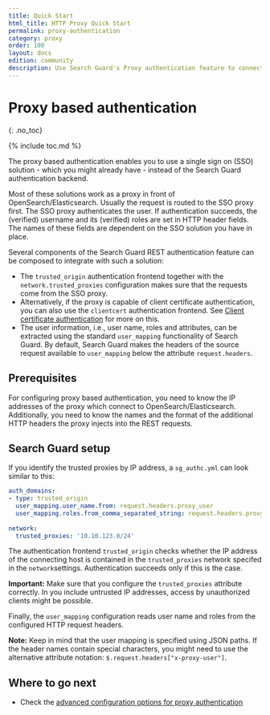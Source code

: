 ```yaml
---
title: Quick Start
html_title: HTTP Proxy Quick Start
permalink: proxy-authentication
category: proxy
order: 100
layout: docs
edition: community
description: Use Search Guard's Proxy authentication feature to connect OpenSearch/Elasticsearch to any third-party identity provider.
---
```

<!---
Copyright 2020 floragunn GmbH
-->

# Proxy based authentication
{: .no_toc}

{% include toc.md %}

The proxy based authentication enables you to use a single sign on (SSO) solution - which you might already have - instead of the Search Guard authentication backend. 

Most of these solutions work as a proxy in front of OpenSearch/Elasticsearch. Usually the request is routed to the SSO proxy first. The SSO proxy authenticates the user. If authentication succeeds, the (verified) username and its (verified) roles are set in HTTP header fields. The names of these fields are dependent on the SSO solution you have in place.

Several components of the Search Guard REST authentication feature can be composed to integrate with such a solution:

- The `trusted_origin` authentication frontend together with the `network.trusted_proxies` configuration makes sure that the requests come from the SSO proxy.
- Alternatively, if the proxy is capable of client certificate authentication, you can also use the `clientcert` authentication frontend. See [Client certificate authentication](./auth_auth_clientcert.md) for more on this.
- The user information, i.e., user name, roles and attributes, can be extracted using the standard `user_mapping` functionality of Search Guard. By default, Search Guard makes the headers of the source request available to `user_mapping` below the attribute `request.headers`. 

## Prerequisites

For configuring proxy based authentication, you need to know the IP addresses of the proxy which connect to OpenSearch/Elasticsearch. Additionally, you need to know 
the names and the format of the additional HTTP headers the proxy injects into the REST requests.

## Search Guard setup

If you identify the trusted proxies by IP address, a `sg_authc.yml` can look similar to this:

```yaml
auth_domains:
- type: trusted_origin
  user_mapping.user_name.from: request.headers.proxy_user
  user_mapping.roles.from_comma_separated_string: request.headers.proxy_roles
  
network:
  trusted_proxies: '10.10.123.0/24' 
```

The authentication frontend `trusted_origin` checks whether the IP address of the connecting host is contained in the `trusted_proxies` network specifed in the `network`settings. Authentication succeeds only if this is the case.

**Important:** Make sure that you configure the `trusted_proxies` attribute correctly. In you include untrusted IP addresses, access by unauthorized clients might be possible.

Finally, the `user_mapping` configuration reads user name and roles from the configured HTTP request headers.

**Note:** Keep in mind that the user mapping is specified using JSON paths. If the header names contain special characters, you might need to use the alternative attribute notation: `$.request.headers["x-proxy-user"]`. 


## Where to go next

* Check the  [advanced configuration options for proxy authentication](../_docs_auth_auth/auth_auth_proxy_advanced.md)
